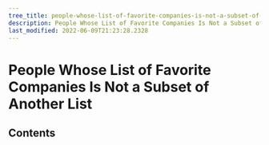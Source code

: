 ```yaml
---
tree_title: people-whose-list-of-favorite-companies-is-not-a-subset-of-another-list
description: People Whose List of Favorite Companies Is Not a Subset of Another List
last_modified: 2022-06-09T21:23:28.2328
---
```


# People Whose List of Favorite Companies Is Not a Subset of Another List

## Contents
